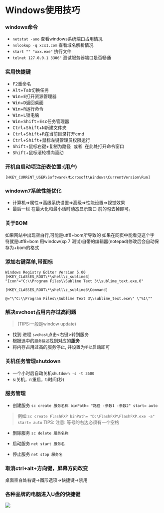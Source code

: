 Windows使用技巧
==============

### windows命令

* `netstat -ano` 查看windows系统端口占用情况
* `nslookup -q xcx1.com` 查看域名解析情况
* `start "" "xxx.exe"` 执行文件
* `telnet 127.0.0.1 3306"` 测试服务器端口是否畅通

### 实用快捷键

* <kbd>F2</kbd>重命名
* <kbd>Alt</kbd>+<kbd>Tab</kbd>切换任务
* <kbd>Win</kbd>+<kbd>E</kbd>打开资源管理器
* <kbd>Win</kbd>+<kbd>D</kbd>返回桌面
* <kbd>Win</kbd>+<kbd>R</kbd>运行命令
* <kbd>Win</kbd>+<kbd>L</kbd>锁电脑
* <kbd>Win</kbd>+<kbd>Shift</kbd>+<kbd>Esc</kbd>任务管理器
* <kbd>Ctrl</kbd>+<kbd>Shift</kbd>+<kbd>N</kbd>新建文件夹
* <kbd>Ctrl</kbd>+<kbd>Shift</kbd>+<kbd>R</kbd>在当前目录打开cmd
* <kbd>Ctrl</kbd>+<kbd>Shift</kbd>+<kbd>鼠标左键</kbd>管理员权限运行
* <kbd>Shift</kbd>+<kbd>鼠标右键</kbd>+<kbd>复制为路径 或者 在此处打开命令窗口</kbd>
* <kbd>Shift</kbd>+<kbd>鼠标滚轮</kbd>横向滚动

### 开机自启动项注册表位置:(用户)

`[HKEY_CURRENT_USER\Software\Microsoft\Windows\CurrentVersion\Run]`

### windown7系统性能优化

* 计算机=>属性=>高级系统设置=>高级=>性能设置=>视觉效果  
* 最后一栏 在最大化和最小话时动态显示窗口 前的勾去掉即可。

### 关于BOM

如果网站中出现空白行,可能是utf8+bom所导致的
如果在网页中能看见这个字符&#65279;就是utf8+bom
用window(xp 7 测试)自带的编辑器(notepad)修改后会自动保存为+bom的格式

### 添加右键菜单,带图标

````
Windows Registry Editor Version 5.00  
[HKEY_CLASSES_ROOT\*\shell\z_sublime3]  
"Icon"="C:\\Program Files\\Sublime Text 3\\sublime_text.exe,0"  
  
[HKEY_CLASSES_ROOT\*\shell\z_sublime3\Command]

@="\"C:\\Program Files\\Sublime Text 3\\sublime_text.exe\" \"%1\""
````

### 解决svchost占用内存过高问题

> (TIPS:一般是window update)

* 找到 进程 `svchost`点击<右键>转到服务
* 根据选中的`服务描述`找到对应的**服务**
* 将内存占用过高的服务停止, 并设置为`手动`启动即可


### 关机任务管理shutdown

* 一个小时后自动关机`shutdown -s -t 3600`
* s:关机，r:重启，t:时间(秒)


### 服务管理

* 创建服务
`sc create 服务名称 binPath= "路径 -参数1 -参数2" start= auto`

> 例如:`sc create FlashFXP binPath= "D:\FlashFXP\FlashFXP.exe -a" start= auto`
> TIPS: 注意: 等号的右边必须有一个空格

* 删除服务
`sc delete 服务名称`

* 启动服务
`net start 服务名`

* 停止服务
`net stop 服务名`

### 取消ctrl+alt+方向键，屏幕方向改变

桌面空白处右键->图形选项->快捷键->禁用


### 各种品牌的电脑进入U盘的快捷键

![](../../images/computer-skill-1.jpg)
